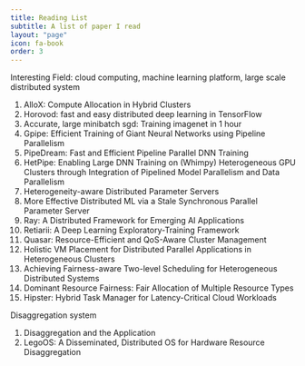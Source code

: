 ```yaml
---
title: Reading List
subtitle: A list of paper I read
layout: "page"
icon: fa-book
order: 3
---
```


Interesting Field: cloud computing, machine learning platform, large scale distributed system

1. AlloX: Compute Allocation in Hybrid Clusters
2. Horovod: fast and easy distributed deep learning in TensorFlow
3. Accurate, large minibatch sgd: Training imagenet in 1 hour
4. Gpipe: Efficient Training of Giant Neural Networks using Pipeline Parallelism
5. PipeDream: Fast and Efficient Pipeline Parallel DNN Training
6. HetPipe: Enabling Large DNN Training on (Whimpy) Heterogeneous GPU Clusters through Integration of Pipelined Model Parallelism and Data Parallelism
7. Heterogeneity-aware Distributed Parameter Servers
8. More Effective Distributed ML via a Stale Synchronous Parallel Parameter Server
9. Ray: A Distributed Framework for Emerging AI Applications
10. Retiarii: A Deep Learning Exploratory-Training Framework
11. Quasar: Resource-Efficient and QoS-Aware Cluster Management
12. Holistic VM Placement for Distributed Parallel Applications in Heterogeneous Clusters
13. Achieving Fairness-aware Two-level Scheduling for Heterogeneous Distributed Systems
14. Dominant Resource Fairness: Fair Allocation of Multiple Resource Types
15. Hipster: Hybrid Task Manager for Latency-Critical Cloud Workloads

Disaggregation system  

1. Disaggregation and the Application
2. LegoOS: A Disseminated, Distributed OS for Hardware Resource Disaggregation
